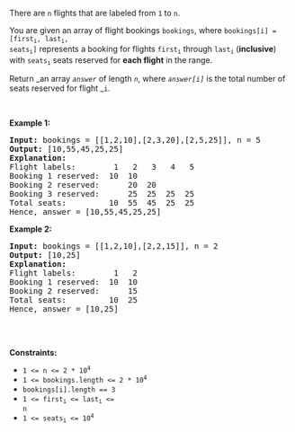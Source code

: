 There are `` n `` flights that are labeled from `` 1 `` to `` n ``.

You are given an array of flight bookings `` bookings ``, where <code>bookings[i] = [first<sub>i</sub>, last<sub>i</sub>, seats<sub>i</sub>]</code> represents a booking for flights <code>first<sub>i</sub></code> through <code>last<sub>i</sub></code> (__inclusive__) with <code>seats<sub>i</sub></code> seats reserved for __each flight__ in the range.

Return _an array _`` answer ``_ of length _`` n ``_, where _`` answer[i] ``_ is the total number of seats reserved for flight _`` i ``.

&nbsp;

__Example 1:__

<pre>
<strong>Input:</strong> bookings = [[1,2,10],[2,3,20],[2,5,25]], n = 5
<strong>Output:</strong> [10,55,45,25,25]
<strong>Explanation:</strong>
Flight labels:        1   2   3   4   5
Booking 1 reserved:  10  10
Booking 2 reserved:      20  20
Booking 3 reserved:      25  25  25  25
Total seats:         10  55  45  25  25
Hence, answer = [10,55,45,25,25]
</pre>

__Example 2:__

<pre>
<strong>Input:</strong> bookings = [[1,2,10],[2,2,15]], n = 2
<strong>Output:</strong> [10,25]
<strong>Explanation:</strong>
Flight labels:        1   2
Booking 1 reserved:  10  10
Booking 2 reserved:      15
Total seats:         10  25
Hence, answer = [10,25]

</pre>

&nbsp;

__Constraints:__

*   <code>1 &lt;= n &lt;= 2 * 10<sup>4</sup></code>
*   <code>1 &lt;= bookings.length &lt;= 2 * 10<sup>4</sup></code>
*   `` bookings[i].length == 3 ``
*   <code>1 &lt;= first<sub>i</sub> &lt;= last<sub>i</sub> &lt;= n</code>
*   <code>1 &lt;= seats<sub>i</sub> &lt;= 10<sup>4</sup></code>